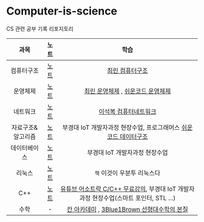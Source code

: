 # Computer-is-science
CS 관련 공부 기록 리포지토리

|과목|노트|학습|
|:--:|:--:|:--:|
|컴퓨터구조|[노트](./ComputerArchitecture/ComputerArchitecture_StudyNote.md)|[최린 컴퓨터구조](https://www.youtube.com/watch?v=I6g4giG59u0&list=PLL3t9Nt4Hrfv-6V3ylNL4N90TztqlSJOe)|
|운영체제|[노트](./OperatinSystem/OS_StudyNote.md)|[최린 운영체제](https://www.youtube.com/watch?v=lAiRp73HdOE&list=PLL3t9Nt4HrfvGwOgy6UhLtS9iVKhlk4pk) , [쉬운코드 운영체제](https://www.youtube.com/watch?v=QmtYKZC0lMU&list=PLcXyemr8ZeoQOtSUjwaer0VMJSMfa-9G-)|
|네트워크|[노트](./Network/NET_StudyNote.md)|[이석복 컴퓨터네트워크](http://www.kocw.net/home/enrolment/enrolmentView.do?cid=6166c077e545b736&lid=dd53ceac302ff18b)|
|자료구조&알고리즘|[노트](https://github.com/Owl-jun/iot-algorithm-2025)|부경대 IoT 개발자과정 현장수업, 프로그래머스 [쉬운코드 데이터구조](https://www.youtube.com/watch?v=-2YpvLCT5F8&list=PLcXyemr8ZeoR82N8uZuG9xVrFIfdnLd72)|
|데이터베이스|[노트](https://github.com/Owl-jun/iot-database-2025)|부경대 IoT 개발자과정 현장수업|
|리눅스|[노트](https://github.com/Owl-jun/ubuntu)|`책` 이것이 우분투 리눅스다|
|C++|[노트](https://github.com/Owl-jun/CPPbasic2025)|[유튜브 어소트락 C/C++ 무료강의](https://www.youtube.com/watch?v=PFc4g8mxOiI&list=PL4SIC1d_ab-aOxWPucn31NHkQvNPHK1D1), 부경대 IoT 개발자과정 현장수업(스마트 포인터, STL ...)|
|수학| - |[칸 아카데미](https://ko.khanacademy.org/profile/me/courses) , [3Blue1Brown 선형대수학의 본질](https://www.youtube.com/watch?v=ic_hG2M2nG0&list=PLkoaXOTFHiqhVDo0nWybNmihCP_4BjOFR)|


 
